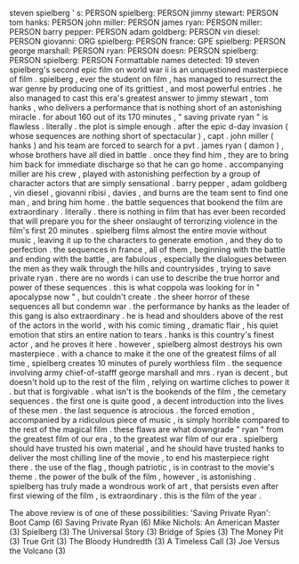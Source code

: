 steven spielberg ' s: PERSON
spielberg: PERSON
jimmy stewart: PERSON
tom hanks: PERSON
john miller: PERSON
james ryan: PERSON
miller: PERSON
barry pepper: PERSON
adam goldberg: PERSON
vin diesel: PERSON
giovanni: ORG
spielberg: PERSON
france: GPE
spielberg: PERSON
george marshall: PERSON
ryan: PERSON
doesn: PERSON
spielberg: PERSON
spielberg: PERSON
Formattable names detected: 19
steven spielberg's second epic film on world war ii is an unquestioned masterpiece of film . 
spielberg , ever the student on film , has managed to resurrect the war genre by producing one of its grittiest , and most powerful entries . 
he also managed to cast this era's greatest answer to jimmy stewart , tom hanks , who delivers a performance that is nothing short of an astonishing miracle . 
for about 160 out of its 170 minutes , " saving private ryan " is flawless . 
literally . 
the plot is simple enough . 
after the epic d-day invasion ( whose sequences are nothing short of spectacular ) , capt . john miller ( hanks ) and his team are forced to search for a pvt . 
james ryan ( damon ) , whose brothers have all died in battle . 
once they find him , they are to bring him back for immediate discharge so that he can go home . 
accompanying miller are his crew , played with astonishing perfection by a group of character actors that are simply sensational . 
barry pepper , adam goldberg , vin diesel , giovanni ribisi , davies , and burns are the team sent to find one man , and bring him home . 
the battle sequences that bookend the film are extraordinary . 
literally . 
there is nothing in film that has ever been recorded that will prepare you for the sheer onslaught of terrorizing violence in the film's first 20 minutes . 
spielberg films almost the entire movie without music , leaving it up to the characters to generate emotion , and they do to perfection . 
the sequences in france , all of them , beginning with the battle and ending with the battle , are fabulous , especially the dialogues between the men as they walk through the hills and countrysides , trying to save private ryan . 
there are no words i can use to describe the true horror and power of these sequences . 
this is what coppola was looking for in " apocalypse now " , but couldn't create . 
the sheer horror of these sequences all but condemn war . 
the performance by hanks as the leader of this gang is also extraordinary . 
he is head and shoulders above of the rest of the actors in the world , with his comic timing , dramatic flair , his quiet emotion that stirs an entire nation to tears . 
hanks is this country's finest actor , and he proves it here . 
however , spielberg almost destroys his own masterpiece . 
with a chance to make it the one of the greatest films of all time , spielberg creates 10 minutes of purely worthless film . 
the sequence involving army chief-of-stafff george marshall and mrs . ryan is decent , but doesn't hold up to the rest of the film , relying on wartime cliches to power it . 
but that is forgivable . 
what isn't is the bookends of the film , the cemetary sequences . 
the first one is quite good , a decent introduction into the lives of these men . 
the last sequence is atrocious . 
the forced emotion , accompanied by a ridiculous piece of music , is simply horrible compared to the rest of the magical film . 
these flaws are what downgrade " ryan " from the greatest film of our era , to the greatest war film of our era . 
spielberg should have trusted his own material , and he should have trusted hanks to deliver the most chilling line of the movie , to end his masterpiece right there . 
the use of the flag , though patriotic , is in contrast to the movie's theme . 
the power of the bulk of the film , however , is astonishing . 
spielberg has truly made a wondrous work of art , that persists even after first viewing of the film , is extraordinary . 
this is the film of the year . 

The above review is of one of these possibilities:
'Saving Private Ryan': Boot Camp (6)
Saving Private Ryan (6)
Mike Nichols: An American Master (3)
Spielberg (3)
The Universal Story (3)
Bridge of Spies (3)
The Money Pit (3)
True Grit (3)
The Bloody Hundredth (3)
A Timeless Call (3)
Joe Versus the Volcano (3)
